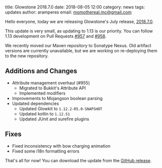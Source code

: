 title: Glowstone 2018.7.0
date: 2018-08-05 12:00
category: news
tags: updates
author: aramperes
email: momothereal.mc@gmail.com

Hello everyone, today we are releasing Glowstone's July release, [2018.7.0](https://github.com/GlowstoneMC/Glowstone/releases/tag/2018.7.0).

This update is very small, as updating to 1.13 is our priority. You can follow 1.13 development on Pull Requests [#957](https://github.com/GlowstoneMC/Glowstone/pull/957) and [#958](https://github.com/GlowstoneMC/Glowstone/pull/958).

We recently moved our Maven repository to Sonatype Nexus. Old artifact versions are currently unavailable, but we are working on re-deploying them to the new repository.

## Additions and Changes

- Attribute management overhaul (#955)
  - Migrated to Bukkit's Attribute API
  - Implemented modifiers
- Improvements to Mojangson boolean parsing
- Updated dependencies
  - Updated Glowkit to `1.12.2-R5.0-SNAPSHOT`
  - Updated kotlin to `1.12.51`
  - Updated JUnit and surefire plugins

## Fixes

- Fixed inconsistency with bow charging animation
- Fixed some i18n formatting errors

That's all for now! You can download the update from the [GitHub release](https://github.com/GlowstoneMC/Glowstone/releases/tag/2018.7.0).

